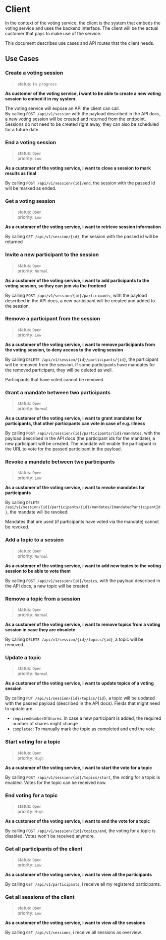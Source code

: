 # Client
In the context of the voting service, the client is the system that embeds the voting service
and uses the backend interface.
The client will be the actual customer that pays to make use of the service.

This document describes use cases and API routes that the client needs.

## Use Cases

### Create a voting session
> status: `In progress`

**As customer of the voting service, i want to be able to create a new voting session to embed it in my system.**

The voting service will expose an API the client can call.<br/>
By calling `POST /api/v1/session` with the payload described in the API docs, a new voting session will be created and returned from the endpoint.
Sessions do not need to be created right away, they can also be scheduled for a future date.

### End a voting session
> status: `Open` <br>
> priority: `Low`

**As a customer of the voting service, i want to close a session to mark results as final**

By calling `POST /api/v1/session/{id}/end`, the session with the passed id will be marked as ended.

### Get a voting session
> status: `Open` <br>
> priority: `Low`

**As a customer of the voting service, i want to retrieve session information**

By calling `GET /api/v1/session/{id}`, the session with the passed id will be returned

### Invite a new participant to the session
> status: `Open` <br>
> priority: `Normal`

**As a customer of the voting service, i want to add participants to the voting session, so they can join via the frontend**

By calling `POST /api/v1/session/{id}/participants`, with the payload described in the API docs, a new participant will be created and added to the session.

### Remove a participant from the session
> status: `Open` <br>
> priority: `Low`

**As a customer of the voting service, i want to remove participants from the voting session, to deny access to the voting session**

By calling `DELETE /api/v1/session/{id}/participants/{id}`, the participant will be removed from the session.
If some participants have mandates for the removed participant, they will be deleted as well.

Participants that have voted cannot be removed.

### Grant a mandate between two participants
> status: `Open` <br>
> priority: `Normal`

**As a customer of the voting service, i want to grant mandates for participants, that other participants can vote in case of e.g. illness**

By calling `POST /api/v1/session/{id}/participants/{id}/mandates`, with the payload described in the API docs
(the participant ids for the mandate), a new participant will be created. The mandate will enable the participant in the URL to vote for the passed participant in the payload.

### Revoke a mandate between two participants
> status: `Open` <br>
> priority: `Low`

**As a customer of the voting service, i want to revoke mandates for participants**

By calling `DELETE /api/v1/session/{id}/participants/{id}/mandates/{mandatedParticipantId}`, the mandate will be revoked.

Mandates that are used (if participants have voted via the mandate) cannot be revoked.

### Add a topic to a session
> status: `Open` <br>
> priority: `Normal`

**As a customer of the voting service, i want to add new topics to the voting session to be able to vote them**

By calling `POST /api/v1/session/{id}/topics`, with the payload described in the API docs, a new topic will be created.

### Remove a topic from a session
> status: `Open` <br>
> priority: `Normal`

**As a customer of the voting service, i want to remove topics from a voting session in case they are obsolete**

By calling `DELETE /api/v1/session/{id}/topics/{id}`, a topic will be removed.

### Update a topic
> status: `Open` <br>
> priority: `Normal`

**As a customer of the voting service, i want to update topics of a voting session**

By calling `PUT /api/v1/session/{id}/topics/{id}`, a topic will be updated with the passed payload (described in the API docs).
Fields that might need to update are:
* `requiredNumberOfShares`: In case a new participant is added, the required number of shares might change
* `completed`: To manually mark the topic as completed and end the vote

### Start voting for a topic
> status: `Open` <br>
> priority: `High`

**As a customer of the voting service, i want to start the vote for a topic**

By calling `POST /api/v1/session/{id}/topics/start`, the voting for a topic is enabled. Votes for the topic can be received now.

### End voting for a topic
> status: `Open` <br>
> priority: `High`

**As a customer of the voting service, i want to end the vote for a topic**

By calling `POST /api/v1/session/{id}/topics/end`, the voting for a topic is disabled. Votes won't be received anymore.


### Get all participants of the client
> status: `Open` <br>
> priority: `Low`

**As a customer of the voting service, i want to view all the participants**

By calling `GET /api/v1/participants`, i receive all my registered participants.

### Get all sessions of the client
> status: `Open` <br>
> priority: `Low`

**As a customer of the voting service, i want to view all the sessions**

By calling `GET /api/v1/sessions`, i receive all sessions as overview.



